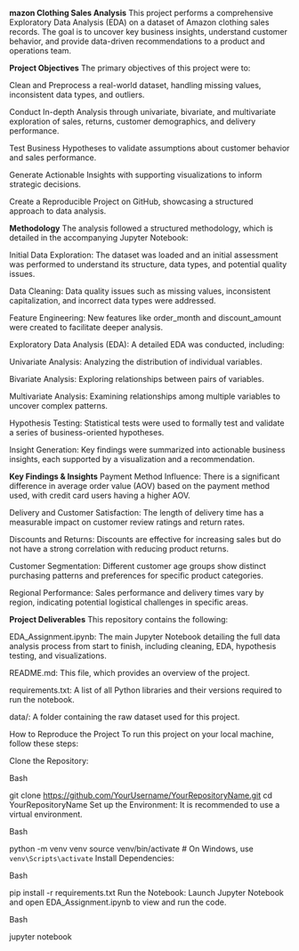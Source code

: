 **mazon Clothing Sales Analysis**
This project performs a comprehensive Exploratory Data Analysis (EDA) on a dataset of Amazon clothing sales records. The goal is to uncover key business insights, understand customer behavior, and provide data-driven recommendations to a product and operations team.

**Project Objectives**
The primary objectives of this project were to:

Clean and Preprocess a real-world dataset, handling missing values, inconsistent data types, and outliers.

Conduct In-depth Analysis through univariate, bivariate, and multivariate exploration of sales, returns, customer demographics, and delivery performance.

Test Business Hypotheses to validate assumptions about customer behavior and sales performance.

Generate Actionable Insights with supporting visualizations to inform strategic decisions.

Create a Reproducible Project on GitHub, showcasing a structured approach to data analysis.

**Methodology**
The analysis followed a structured methodology, which is detailed in the accompanying Jupyter Notebook:

Initial Data Exploration: The dataset was loaded and an initial assessment was performed to understand its structure, data types, and potential quality issues.

Data Cleaning: Data quality issues such as missing values, inconsistent capitalization, and incorrect data types were addressed.

Feature Engineering: New features like order_month and discount_amount were created to facilitate deeper analysis.

Exploratory Data Analysis (EDA): A detailed EDA was conducted, including:

Univariate Analysis: Analyzing the distribution of individual variables.

Bivariate Analysis: Exploring relationships between pairs of variables.

Multivariate Analysis: Examining relationships among multiple variables to uncover complex patterns.

Hypothesis Testing: Statistical tests were used to formally test and validate a series of business-oriented hypotheses.

Insight Generation: Key findings were summarized into actionable business insights, each supported by a visualization and a recommendation.

**Key Findings & Insights**
Payment Method Influence: There is a significant difference in average order value (AOV) based on the payment method used, with credit card users having a higher AOV.

Delivery and Customer Satisfaction: The length of delivery time has a measurable impact on customer review ratings and return rates.

Discounts and Returns: Discounts are effective for increasing sales but do not have a strong correlation with reducing product returns.

Customer Segmentation: Different customer age groups show distinct purchasing patterns and preferences for specific product categories.

Regional Performance: Sales performance and delivery times vary by region, indicating potential logistical challenges in specific areas.

**Project Deliverables**
This repository contains the following:

EDA_Assignment.ipynb: The main Jupyter Notebook detailing the full data analysis process from start to finish, including cleaning, EDA, hypothesis testing, and visualizations.

README.md: This file, which provides an overview of the project.

requirements.txt: A list of all Python libraries and their versions required to run the notebook.

data/: A folder containing the raw dataset used for this project.

How to Reproduce the Project
To run this project on your local machine, follow these steps:

Clone the Repository:

Bash

git clone https://github.com/YourUsername/YourRepositoryName.git
cd YourRepositoryName
Set up the Environment: It is recommended to use a virtual environment.

Bash

python -m venv venv
source venv/bin/activate  # On Windows, use `venv\Scripts\activate`
Install Dependencies:

Bash

pip install -r requirements.txt
Run the Notebook: Launch Jupyter Notebook and open EDA_Assignment.ipynb to view and run the code.

Bash

jupyter notebook
